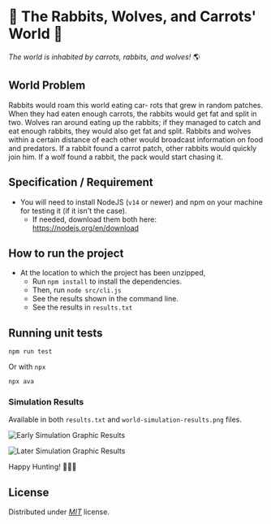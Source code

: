# 🐰 The Rabbits, Wolves, and Carrots' World 🐺

_The world is inhabited by carrots, rabbits, and wolves!_ 🌎

## World Problem

Rabbits would roam this world eating car- rots that grew in random patches. When they had eaten enough carrots, the rabbits would get fat and split in two. Wolves ran around eating up the rabbits; if they managed to catch and eat enough rabbits, they would also get fat and split. Rabbits and wolves within a certain distance of each other would broadcast information on food and predators. If a rabbit found a carrot patch, other rabbits would quickly join him. If a wolf found a rabbit, the pack would start chasing it.

## Specification / Requirement

- You will need to install NodeJS (`v14` or newer) and npm on your machine for testing it (if it isn't the case).
  - If needed, download them both here: https://nodejs.org/en/download

## How to run the project

- At the location to which the project has been unzipped,
  - Run `npm install` to install the dependencies.
  - Then, run `node src/cli.js`
  - See the results shown in the command line.
  - See the results in `results.txt`

## Running unit tests

```console
npm run test
```

Or with `npx`

```console
npx ava
```

### Simulation Results

Available in both `results.txt` and `world-simulation-results.png` files.

![Early Simulation Graphic Results](./world-simulation-results.png)

![Later Simulation Graphic Results](./late-world-simulation-results.png)

Happy Hunting! 🥕🐇🐺

## License

Distributed under _[MIT](https://opensource.org/licenses/MIT)_ license.
